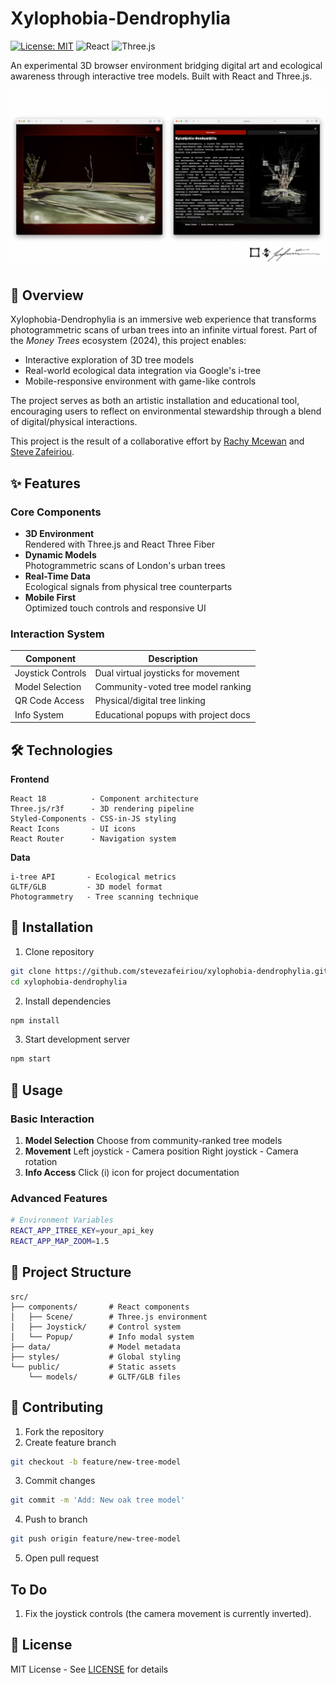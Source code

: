 # Xylophobia-Dendrophylia

[![License: MIT](https://img.shields.io/badge/License-MIT-red.svg)](https://opensource.org/licenses/MIT)
![React](https://img.shields.io/badge/React-18.2-blue)
![Three.js](https://img.shields.io/badge/Three.js-r148-green)

An experimental 3D browser environment bridging digital art and ecological awareness through interactive tree models. Built with React and Three.js.

![Demo Screenshot](public/preview.jpg)

## 🌳 Overview

Xylophobia-Dendrophylia is an immersive web experience that transforms photogrammetric scans of urban trees into an infinite virtual forest. Part of the _Money Trees_ ecosystem (2024), this project enables:

- Interactive exploration of 3D tree models
- Real-world ecological data integration via Google's i-tree
- Mobile-responsive environment with game-like controls

The project serves as both an artistic installation and educational tool, encouraging users to reflect on environmental stewardship through a blend of digital/physical interactions.

This project is the result of a collaborative effort by [Rachy Mcewan](https://rachymcewan.com/) and [Steve Zafeiriou](https://stevezafeiriou.com/).

## ✨ Features

### Core Components

- **3D Environment**  
  Rendered with Three.js and React Three Fiber
- **Dynamic Models**  
  Photogrammetric scans of London's urban trees
- **Real-Time Data**  
  Ecological signals from physical tree counterparts
- **Mobile First**  
  Optimized touch controls and responsive UI

### Interaction System

| Component         | Description                          |
| ----------------- | ------------------------------------ |
| Joystick Controls | Dual virtual joysticks for movement  |
| Model Selection   | Community-voted tree model ranking   |
| QR Code Access    | Physical/digital tree linking        |
| Info System       | Educational popups with project docs |

## 🛠️ Technologies

**Frontend**

```text
React 18          - Component architecture
Three.js/r3f      - 3D rendering pipeline
Styled-Components - CSS-in-JS styling
React Icons       - UI icons
React Router      - Navigation system
```

**Data**

```text
i-tree API       - Ecological metrics
GLTF/GLB         - 3D model format
Photogrammetry   - Tree scanning technique
```

## 🚀 Installation

1. Clone repository

```bash
git clone https://github.com/stevezafeiriou/xylophobia-dendrophylia.git
cd xylophobia-dendrophylia
```

2. Install dependencies

```bash
npm install
```

3. Start development server

```bash
npm start
```

## 📖 Usage

### Basic Interaction

1. **Model Selection**
   Choose from community-ranked tree models
2. **Movement**
   Left joystick - Camera position
   Right joystick - Camera rotation
3. **Info Access**
   Click (i) icon for project documentation

### Advanced Features

```bash
# Environment Variables
REACT_APP_ITREE_KEY=your_api_key
REACT_APP_MAP_ZOOM=1.5
```

## 🎨 Project Structure

```text
src/
├── components/       # React components
│   ├── Scene/        # Three.js environment
│   ├── Joystick/     # Control system
│   └── Popup/        # Info modal system
├── data/             # Model metadata
├── styles/           # Global styling
└── public/           # Static assets
    └── models/       # GLTF/GLB files
```

## 🌱 Contributing

1. Fork the repository
2. Create feature branch

```bash
git checkout -b feature/new-tree-model
```

3. Commit changes

```bash
git commit -m 'Add: New oak tree model'
```

4. Push to branch

```bash
git push origin feature/new-tree-model
```

5. Open pull request

## To Do

1. Fix the joystick controls (the camera movement is currently inverted).

## 📜 License

MIT License - See [LICENSE](LICENSE) for details
